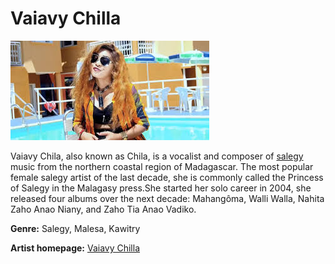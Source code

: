 # Vaiavy Chilla

![vaiavy-chilla.md](vaiavy-chilla.jpg)


Vaiavy Chila, also known as Chila, is a vocalist and composer of [salegy](https://en.wikipedia.org/wiki/Salegy) music from the northern coastal region of Madagascar. The most popular female salegy artist of the last decade, she is commonly called the Princess of Salegy in the Malagasy press.She started her solo career in 2004, she released four albums over the next decade: Mahangôma, Walli Walla, Nahita Zaho Anao Niany, and Zaho Tia Anao Vadiko.

**Genre:** Salegy, Malesa, Kawitry

**Artist homepage:** [Vaiavy Chilla](https://mobile.facebook.com/Vaiavy-Chila-102851398768/?ref=page_internal&mt_nav=0&_rdc=1&_rdr&refsrc=http%3A%2F%2Fwww.google.com%2F)
